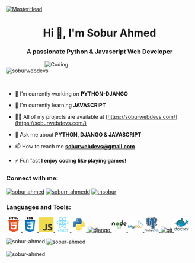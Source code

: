 [![MasterHead](https://www.mattlayman.com/img/python-django.png)](https://soburwebdevs.io)
<h1 align="center">Hi 👋, I'm Sobur Ahmed</h1>
<h3 align="center">A passionate Python & Javascript Web Developer</h3>
<img align="right" alt="Coding" width="400" src="https://media4.giphy.com/media/qgQUggAC3Pfv687qPC/giphy.gif?cid=790b7611e8a32fd622bb2c9445fa6d9be93bde85820eb613&rid=giphy.gif&ct=g">

<p align="left"> <img src="https://komarev.com/ghpvc/?username=soburwebdevs&label=Profile%20views&color=0e75b6&style=flat" alt="soburwebdevs" /> </p>

<p align="left"> <a href="https://twitter.com/" target="blank"><img src="https://img.shields.io/twitter/follow/?logo=twitter&style=for-the-badge" alt="" /></a> </p>

- 🔭 I’m currently working on **PYTHON-DJANGO**

- 🌱 I’m currently learning **JAVASCRIPT**

- 👨‍💻 All of my projects are available at [https://soburwebdevs.com/](https://soburwebdevs.com/)

- 💬 Ask me about **PYTHON, DJANGO & JAVASCRIPT**

- 📫 How to reach me **soburwebdevs@gmail.com**

- ⚡ Fun fact **I enjoy coding like playing games!**

<h3 align="left">Connect with me:</h3>
<p align="left">
<a href="https://facebook.com/soburwebdevs/" target="blank"><img align="center" src="https://raw.githubusercontent.com/rahuldkjain/github-profile-readme-generator/master/src/images/icons/Social/facebook.svg" alt="sobur ahmed" height="30" width="40" /></a>
<a href="https://instagram.com/soburwebdevs" target="blank"><img align="center" src="https://raw.githubusercontent.com/rahuldkjain/github-profile-readme-generator/master/src/images/icons/Social/instagram.svg" alt="soburr_ahmedd" height="30" width="40" /></a>
<a href="https://www.youtube.com/channel/UCK5LFg9uEixB7JTCk9r2EJw" target="blank"><img align="center" src="https://raw.githubusercontent.com/rahuldkjain/github-profile-readme-generator/master/src/images/icons/Social/youtube.svg" alt="tnsobur" height="30" width="40" /></a>
</p>

<h3 align="left">Languages and Tools:</h3>
<p align="left"> 
  <a href="https://www.w3.org/html/" target="_blank" rel="noreferrer"> 
    <img src="https://raw.githubusercontent.com/devicons/devicon/master/icons/html5/html5-original-wordmark.svg" alt="html5" width="40" height="40"/> 
  </a> 
  <a href="https://www.w3schools.com/css/" target="_blank" rel="noreferrer"> 
    <img src="https://raw.githubusercontent.com/devicons/devicon/master/icons/css3/css3-original-wordmark.svg" alt="css3" width="40" height="40"/> 
  </a> 
  <a href="https://developer.mozilla.org/en-US/docs/Web/JavaScript" target="_blank" rel="noreferrer"> 
    <img src="https://raw.githubusercontent.com/devicons/devicon/master/icons/javascript/javascript-original.svg" alt="javascript" width="40" height="40"/> 
  </a> 
  <a href="https://reactjs.org/" target="_blank" rel="noreferrer"> 
    <img src="https://raw.githubusercontent.com/devicons/devicon/master/icons/react/react-original-wordmark.svg" alt="react" width="40" height="40"/> 
  </a> 
  <a href="https://www.python.org/" target="_blank" rel="noreferrer"> 
    <img src="https://raw.githubusercontent.com/devicons/devicon/master/icons/python/python-original.svg" alt="python" width="40" height="40"/> 
  </a> 
  <a href="https://www.djangoproject.com/" target="_blank" rel="noreferrer"> 
    <img src="https://cdn.worldvectorlogo.com/logos/django.svg" alt="django" width="40" height="40"/> 
  </a> 
  <a href="https://nodejs.org" target="_blank" rel="noreferrer"> 
    <img src="https://raw.githubusercontent.com/devicons/devicon/master/icons/nodejs/nodejs-original-wordmark.svg" alt="nodejs" width="40" height="40"/> 
  </a> 
  <a href="https://www.mysql.com/" target="_blank" rel="noreferrer"> 
    <img src="https://raw.githubusercontent.com/devicons/devicon/master/icons/mysql/mysql-original-wordmark.svg" alt="mysql" width="40" height="40"/> 
  </a> 
  <a href="https://www.postgresql.org/" target="_blank" rel="noreferrer"> 
    <img src="https://raw.githubusercontent.com/devicons/devicon/master/icons/postgresql/postgresql-original-wordmark.svg" alt="postgresql" width="40" height="40"/> 
  </a> 
  <a href="https://git-scm.com/" target="_blank" rel="noreferrer"> 
    <img src="https://www.vectorlogo.zone/logos/git-scm/git-scm-icon.svg" alt="git" width="40" height="40"/> 
  </a> 
  <a href="https://www.docker.com/" target="_blank" rel="noreferrer"> 
    <img src="https://raw.githubusercontent.com/devicons/devicon/master/icons/docker/docker-original-wordmark.svg" alt="docker" width="40" height="40"/> 
  </a> 
</p>



<p><img align="left" src="https://github-readme-stats.vercel.app/api/top-langs?username=soburwebdevs&show_icons=true&locale=en&layout=compact" alt="sobur-ahmed" /></p>

<p>&nbsp;<img align="center" src="https://github-readme-stats.vercel.app/api?username=soburwebdevs&show_icons=true&locale=en" alt="sobur-ahmed" /></p>

<p><img align="center" src="https://github-readme-streak-stats.herokuapp.com/?user=soburwebdevs&" alt="sobur-ahmed" /></p>
